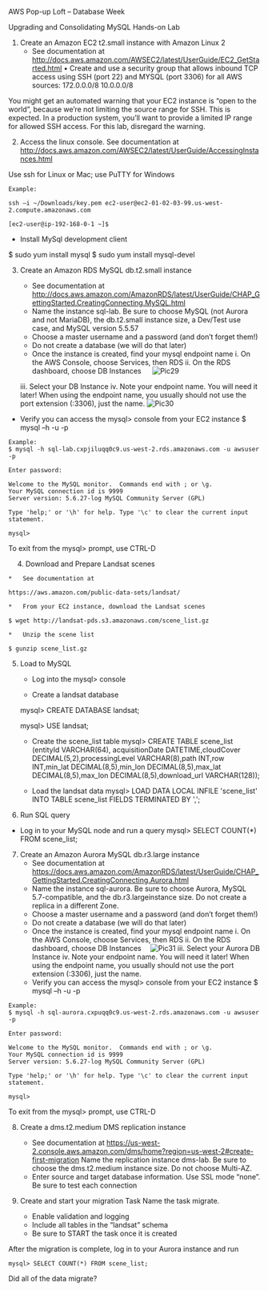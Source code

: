 AWS Pop-up Loft – Database Week

Upgrading and Consolidating MySQL
Hands-on Lab

1.	Create an Amazon EC2 t2.small instance with Amazon Linux 2
    *	See documentation at
    http://docs.aws.amazon.com/AWSEC2/latest/UserGuide/EC2_GetStarted.html 
    •	Create and use a security group that allows inbound TCP access using SSH (port 22) and MYSQL (port 3306) for all AWS sources:
    172.0.0.0/8
    10.0.0.0/8


You might get an automated warning that your EC2 instance is “open to the world”, because we’re not limiting the source range for SSH. This is expected. In a production system, you’ll want to provide a limited IP range for allowed SSH access. For this lab, disregard the warning.

2.	Access the linux console. See documentation at
    http://docs.aws.amazon.com/AWSEC2/latest/UserGuide/AccessingInstances.html 
    
Use ssh for Linux or Mac; use PuTTY for Windows
```
Example: 

ssh –i ~/Downloads/key.pem ec2-user@ec2-01-02-03-99.us-west-2.compute.amazonaws.com

[ec2-user@ip-192-168-0-1 ~]$
```
   * Install MySql development client
    
   $ sudo yum install mysql
   $ sudo yum install mysql-devel


3.	Create an Amazon RDS MySQL db.t2.small instance
    *	See documentation at
    http://docs.aws.amazon.com/AmazonRDS/latest/UserGuide/CHAP_GettingStarted.CreatingConnecting.MySQL.html
    *	Name the instance sql-lab. Be sure to choose MySQL (not Aurora and not MariaDB), the db.t2.small instance size, a Dev/Test use         case, and MySQL version 5.5.57
    *	Choose a master username and a password (and don’t forget them!)
    *	Do not create a database (we will do that later) 
    *	Once the instance is created, find your mysql endpoint name
      i.	On the AWS Console, choose Services, then RDS
      ii.	On the RDS dashboard, choose DB Instances
      ![Pic29](https://github.com/wrbaldwin/db-week/blob/master/img/Picture29.png) 

      iii.	Select your DB Instance
      iv.	Note your endpoint name. You will need it later!
      When using the endpoint name, you usually should not use the port extension (:3306), just the name.
      ![Pic30](https://github.com/wrbaldwin/db-week/blob/master/img/Picture30.png)
      
*	Verify you can access the mysql> console from your EC2 instance
      $ mysql –h <mysql node name> -u <user name> -p

```
Example: 
$ mysql -h sql-lab.cxpjiluqq0c9.us-west-2.rds.amazonaws.com -u awsuser -p

Enter password: 

Welcome to the MySQL monitor.  Commands end with ; or \g.
Your MySQL connection id is 9999
Server version: 5.6.27-log MySQL Community Server (GPL)

Type 'help;' or '\h' for help. Type '\c' to clear the current input statement.

mysql> 
```
To exit from the mysql> prompt, use CTRL-D

 
4.	Download and Prepare Landsat scenes
    
    *	See documentation at
    
    https://aws.amazon.com/public-data-sets/landsat/
    
    *	From your EC2 instance, download the Landsat scenes
    
    $ wget http://landsat-pds.s3.amazonaws.com/scene_list.gz
    
    *	Unzip the scene list
    
    $ gunzip scene_list.gz
5.	Load to MySQL
    
    *	Log into the mysql> console
    
    *	Create a landsat database
    
    mysql> CREATE DATABASE landsat;
    
    mysql> USE landsat;
    
    *	Create the scene_list table
    mysql> CREATE TABLE scene_list (entityId VARCHAR(64), acquisitionDate DATETIME,cloudCover DECIMAL(5,2),processingLevel    VARCHAR(8),path INT,row INT,min_lat DECIMAL(8,5),min_lon DECIMAL(8,5),max_lat DECIMAL(8,5),max_lon DECIMAL(8,5),download_url VARCHAR(128));
    
    *	Load the landsat data
    mysql> LOAD DATA LOCAL INFILE 'scene_list' INTO TABLE scene_list FIELDS TERMINATED BY ',';
 
6.	Run SQL query
   *	Log in to your MySQL node and run a query
    mysql> SELECT COUNT(*) FROM scene_list;

7.	Create an Amazon Aurora MySQL db.r3.large instance
    *	See documentation at
    https://docs.aws.amazon.com/AmazonRDS/latest/UserGuide/CHAP_GettingStarted.CreatingConnecting.Aurora.html
    *	Name the instance sql-aurora. Be sure to choose Aurora, MySQL 5.7-compatible, and the db.r3.largeinstance size. Do not create a       replica in a different Zone.
    *	Choose a master username and a password (and don’t forget them!)
    *	Do not create a database (we will do that later) 
    *	Once the instance is created, find your mysql endpoint name
      i.	On the AWS Console, choose Services, then RDS
      ii.	On the RDS dashboard, choose DB Instances
 ![Pic31](https://github.com/wrbaldwin/db-week/blob/master/img/Picture31.png)
      iii.	Select your Aurora DB Instance
      iv.	Note your endpoint name. You will need it later!
          When using the endpoint name, you usually should not use the port extension (:3306), just the name.
    *	Verify you can access the mysql> console from your EC2 instance
      $ mysql –h <mysql node name> -u <user name> -p

```
Example: 
$ mysql -h sql-aurora.cxpuqq0c9.us-west-2.rds.amazonaws.com -u awsuser -p

Enter password: 

Welcome to the MySQL monitor.  Commands end with ; or \g.
Your MySQL connection id is 9999
Server version: 5.6.27-log MySQL Community Server (GPL)

Type 'help;' or '\h' for help. Type '\c' to clear the current input statement.

mysql> 
```
To exit from the mysql> prompt, use CTRL-D

8.	Create a dms.t2.medium DMS replication instance
    *	See documentation at
https://us-west-2.console.aws.amazon.com/dms/home?region=us-west-2#create-first-migration
Name the replication instance dms-lab. Be sure to choose the dms.t2.medium instance size. Do not choose Multi-AZ.
    *	Enter source and target database information. Use SSL mode “none”. Be sure to test each connection

9.	Create and start your migration Task
Name the task migrate.
    *	Enable validation and logging
    *	Include all tables in the “landsat” schema
    *	Be sure to START the task once it is created

After the migration is complete, log in to your Aurora instance and run 

```
mysql> SELECT COUNT(*) FROM scene_list;
```

Did all of the data migrate?
